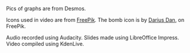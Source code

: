 Pics of graphs are from Desmos.

Icons used in video are from [FreePik](https://www.flaticon.com/free-icons/). The bomb icon is by [Darius Dan](https://www.flaticon.com/free-icons/bomb), on FreePik.

Audio recorded using Audacity. Slides made using LibreOffice Impress. Video compiled using KdenLive.


